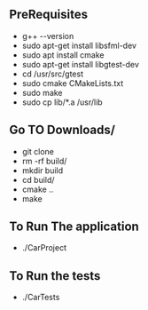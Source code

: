 ## PreRequisites

- g++ --version
- sudo apt-get install libsfml-dev
- sudo apt install cmake
- sudo apt-get install libgtest-dev
- cd /usr/src/gtest
- sudo cmake CMakeLists.txt
- sudo make
- sudo cp lib/*.a /usr/lib

## Go TO Downloads/
- git clone <repo>
- rm -rf build/
- mkdir build
- cd build/
- cmake ..
- make

## To Run The application 

- ./CarProject

## To Run the tests

- ./CarTests
